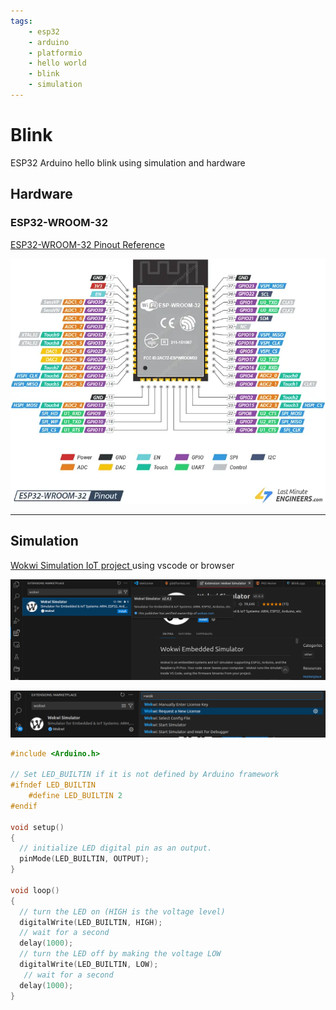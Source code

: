 ```yaml
---
tags:
    - esp32
    - arduino
    - platformio
    - hello world
    - blink
    - simulation
---
```

# Blink
ESP32 Arduino hello blink using simulation and hardware
## Hardware
### ESP32-WROOM-32 
[ESP32-WROOM-32 Pinout Reference](https://lastminuteengineers.com/esp32-wroom-32-pinout-reference/)

![](images/esp32_wroom32_pinout.png)



---

## Simulation
[Wokwi Simulation IoT project ](https://wokwi.com/) using vscode or browser


![](images/vscode_wokwi_ext.png)


![](images/wokwi_request_for_licence.png)
```cpp
#include <Arduino.h>

// Set LED_BUILTIN if it is not defined by Arduino framework
#ifndef LED_BUILTIN
    #define LED_BUILTIN 2
#endif

void setup()
{
  // initialize LED digital pin as an output.
  pinMode(LED_BUILTIN, OUTPUT);
}

void loop()
{
  // turn the LED on (HIGH is the voltage level)
  digitalWrite(LED_BUILTIN, HIGH);
  // wait for a second
  delay(1000);
  // turn the LED off by making the voltage LOW
  digitalWrite(LED_BUILTIN, LOW);
   // wait for a second
  delay(1000);
}
```
